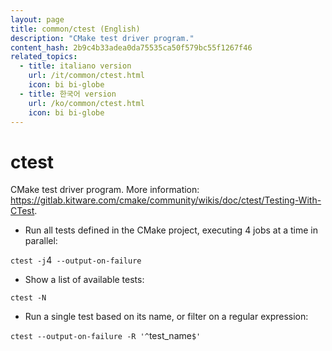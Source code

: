 ```yaml
---
layout: page
title: common/ctest (English)
description: "CMake test driver program."
content_hash: 2b9c4b33adea0da75535ca50f579bc55f1267f46
related_topics:
  - title: italiano version
    url: /it/common/ctest.html
    icon: bi bi-globe
  - title: 한국어 version
    url: /ko/common/ctest.html
    icon: bi bi-globe
---
```

# ctest

CMake test driver program.
More information: <https://gitlab.kitware.com/cmake/community/wikis/doc/ctest/Testing-With-CTest>.

- Run all tests defined in the CMake project, executing 4 jobs at a time in parallel:

`ctest -j`<span class="tldr-var badge badge-pill bg-dark-lm bg-white-dm text-white-lm text-dark-dm font-weight-bold">4</span>` --output-on-failure`

- Show a list of available tests:

`ctest -N`

- Run a single test based on its name, or filter on a regular expression:

`ctest --output-on-failure -R '^`<span class="tldr-var badge badge-pill bg-dark-lm bg-white-dm text-white-lm text-dark-dm font-weight-bold">test_name</span>`$'`
